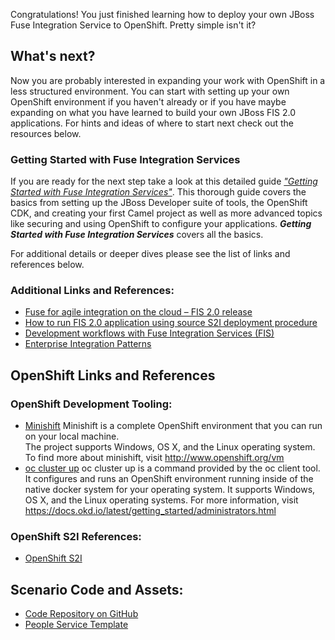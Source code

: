 Congratulations!  You just finished learning how to deploy your own JBoss Fuse Integration Service to OpenShift. Pretty simple isn't it?

## What's next?

Now you are probably interested in expanding your work with OpenShift in a less structured environment. You can start with setting up your own OpenShift environment if you haven't already or if you have maybe expanding on what you have learned to build your own JBoss FIS 2.0 applications. For hints and ideas of where to start next check out the resources below.

### Getting Started with Fuse Integration Services

If you are ready for the next step take a look at this detailed guide [_"Getting Started with Fuse Integration Services"_](https://access.redhat.com/documentation/en-us/red_hat_jboss_fuse/6.3/html/tooling_user_guide/riderfistools). This thorough guide covers the basics from setting up the JBoss Developer suite of tools, the OpenShift CDK, and creating your first Camel project as well as more advanced topics like securing and using OpenShift to configure your applications.  **_Getting Started with Fuse Integration Services_** covers all the basics.

For additional details or deeper dives please see the list of links and references below.

### Additional Links and References:
* [Fuse for agile integration on the cloud – FIS 2.0 release](https://developers.redhat.com/blog/2017/02/21/announcing-fuse-for-agile-integration-on-the-cloud-fis-2-0-release/)
* [How to run FIS 2.0 application using source S2I deployment procedure](https://developers.redhat.com/blog/2017/08/14/how-to-run-fis-2-0-application-using-source-s2i-deployment-procedure/)
* [Development workflows with Fuse Integration Services (FIS)](https://developers.redhat.com/blog/2016/09/22/development-workflows-with-fuse-integration-services-fis/)
* [Enterprise Integration Patterns](http://www.enterpriseintegrationpatterns.com/)

## OpenShift Links and References

### OpenShift Development Tooling:
* [Minishift](https://www.openshift.org/minishift/)
  Minishift is a complete OpenShift environment that you can run on your local machine.  
  The project supports Windows, OS X, and the Linux operating system.  To find more about minishift, visit http://www.openshift.org/vm 
* [oc cluster up](https://docs.okd.io/latest/getting_started/administrators.html)
  oc cluster up is a command provided by the oc client tool.  It configures and runs an OpenShift environment 
  running inside of the native docker system for your operating system.  It supports Windows, OS X, and the Linux 
  operating systems.  For more information, visit https://docs.okd.io/latest/getting_started/administrators.html

### OpenShift S2I References:
* [OpenShift S2I](https://docs.openshift.com/container-platform/3.5/dev_guide/migrating_applications/S2I_tool.html)

## Scenario Code and Assets:
* [Code Repository on GitHub](https://github.com/jbossdemocentral/katacoda-fuse-getting-started.git)
* [People Service Template](https://raw.githubusercontent.com/jbossdemocentral/katacoda-fuse-getting-started/master/src/main/openshift/fgstemplate.yml "People Service Template")
